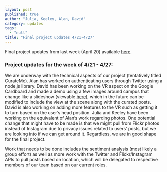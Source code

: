 ```yaml
---
layout: post
published: true
author: "Julia, Keeley, Alan, David"
category: updates
tags: 
  - "null"
title: "Final project updates 4/21-4/27"
---
```

Final project updates from last week (April 20) available [here](https://docs.google.com/presentation/d/1SAMy7KEYdh3ZqmKD2PCcF8QINjm9OAnUfi5pgJRk3vg/edit?usp=sharing).

### Project updates for the week of 4/21 - 4/27:
We are underway with the technical aspects of our project (tentatively titled CurateMe).
Alan has worked on authenticating users through Twitter using a node.js library. David has been working on the VR aspect on the Google Cardboard and made a demo using a few images around campus that change like a slideshow (viewable [here](http://dmayo2.scripts.mit.edu/curateme/three.js-master/examples/curateme.html)), which in the future can be modified to include the view at the scene along with the curated posts. David is also working on adding more features to the VR such as getting it to turn based on the user’s head position. Julia and Keeley have been working on the equivalent of Alan’s work regarding photos. One potential change that might have to be made is that we might pull from Flickr photos instead of Instagram due to privacy issues related to users’ posts, but we are looking into if we can get around it. Regardless, we are in good shape for the final project.

Work that needs to be done includes the sentiment analysis (most likely a group effort) as well as more work with the Twitter and Flickr/Instagram APIs to pull posts based on location, which will be delegated to respective members of our team based on our current roles.
